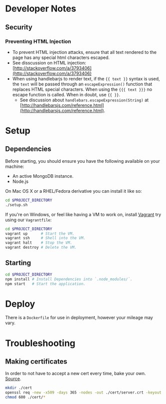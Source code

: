 # Developer Notes

## Security 

### Preventing HTML Injection

* To prevent HTML injection attacks, ensure that all text rendered to the page has any special html characters escaped. 
* See disscussion on HTML injection: [http://stackoverflow.com/a/3793406](http://stackoverflow.com/a/3793406)
* When using handlebarjs to render text, if the `{{ text }}` syntax is used, the `text` will be passed through an `escapeExpression()` function that replaces HTML special characters. When using the `{{{ text }}}` no escape function is called. When in doubt, use `{{ }}`. 
  * See discussion about `handlebars.escapeExpression(String)` at [http://handlebarsjs.com/reference.html](http://handlebarsjs.com/reference.html). 
# Setup

## Dependencies

Before starting, you should ensure you have the following available on your machine:

* An active MongoDB instance.
* Node.js

On Mac OS X or a RHEL/Fedora derivative you can install it like so:

```bash
cd $PROJECT_DIRECTORY
./setup.sh
```

If you're on Windows, or feel like having a VM to work on, install [Vagrant](https://www.vagrantup.com/) try using our `Vagrantfile`:

```bash
cd $PROJECT_DIRECTORY
vagrant up      # Start the VM.
vagrant ssh     # Shell into the VM.
vagrant halt    # Stop the VM.
vagrant destroy # Delete the VM.
```

## Starting

```bash
cd $PROJECT_DIRECTORY
npm install # Install Dependencies into `.node_modules/`.
npm start   # Start the application.
```

# Deploy

There is a `Dockerfile` for use in deployment, however your mileage may vary.

# Troubleshooting

## Making certificates

In order to not have to accept a new cert every time, bake your own. [Source](https://library.linode.com/security/ssl-certificates/self-signed).

```bash
mkdir ./cert
openssl req -new -x509 -days 365 -nodes -out ./cert/server.crt -keyout ./cert/server.key
chmod 600 ./cert/*
```
